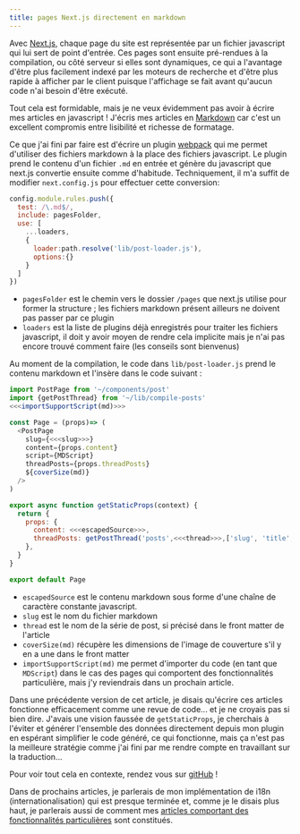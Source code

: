 ```yaml
---
title: pages Next.js directement en markdown
---
```


Avec [Next.js](https://nextjs.org/docs/basic-features/pages), chaque page du site
est représentée par un fichier javascript qui lui sert de point d'entrée. Ces
pages sont ensuite pré-rendues à la compilation, ou côté serveur si elles sont
dynamiques, ce qui a l'avantage d'être plus facilement indexé par les moteurs de
recherche et d'être plus rapide à afficher par le client puisque l'affichage se
fait avant qu'aucun code n'ai besoin d'être exécuté.

Tout cela est formidable, mais je ne veux évidemment pas avoir à écrire mes
articles en javascript ! J'écris mes articles en [Markdown](https://daringfireball.net/projects/markdown/basics)
car c'est un excellent compromis entre lisibilité et richesse de formatage.

Ce que j'ai fini par faire est d'écrire un plugin [webpack](https://webpack.js.org/)
qui me permet d'utiliser des fichiers markdown à la place des fichiers javascript.
Le plugin prend le contenu d'un fichier `.md` en entrée et génère du javascript
que next.js convertie ensuite comme d'habitude. Techniquement, il m'a suffit de
modifier `next.config.js` pour effectuer cette conversion:

~~~js
config.module.rules.push({
  test: /\.md$/,
  include: pagesFolder,
  use: [
    ...loaders,
    {
      loader:path.resolve('lib/post-loader.js'),
      options:{}
    }
  ]
})
~~~

 - `pagesFolder` est le chemin vers le dossier `/pages` que next.js utilise pour
 former la structure ; les fichiers markdown présent ailleurs ne doivent pas
 passer par ce plugin
 - `loaders` est la liste de plugins déjà enregistrés pour traiter les fichiers
 javascript, il doit y avoir moyen de rendre cela implicite mais je n'ai pas
 encore trouvé comment faire (les conseils sont bienvenus)

Au moment de la compilation, le code dans `lib/post-loader.js` prend le contenu
markdown et l'insère dans le code suivant :

~~~js
import PostPage from '~/components/post'
import {getPostThread} from '~/lib/compile-posts'
<<<importSupportScript(md)>>>

const Page = (props)=> (
  <PostPage
    slug={<<<slug>>>}
    content={props.content}
    script={MDScript}
    threadPosts={props.threadPosts}
    ${coverSize(md)}
  />
)

export async function getStaticProps(context) {
  return {
    props: {
      content: <<<escapedSource>>>,
      threadPosts: getPostThread('posts',<<<thread>>>,['slug', 'title', 'date'])
    },
  }
}

export default Page
~~~

 - `escapedSource` est le contenu markdown sous forme d'une chaîne de caractère
 constante javascript.
  - `slug` est le nom du fichier markdown
  - `thread` est le nom de la série de post, si précisé dans le front matter
  de l'article
  - `coverSize(md)` récupère les dimensions de l'image de couverture s'il y en a
  une dans le front matter
  - `importSupportScript(md)` me permet d'importer du code (en tant
    que `MDScript`) dans le cas des pages qui comportent des fonctionnalités
    particulière, mais j'y reviendrais dans un prochain article.


Dans une précédente version de cet article, je disais qu'écrire ces articles
fonctionne efficacement comme une revue de code... et je ne croyais pas si bien
dire. J'avais une vision faussée de `getStaticProps`, je cherchais à l'éviter
et générer l'ensemble des données directement depuis mon plugin en espérant
simplifier le code généré, ce qui fonctionne, mais ça n'est pas la meilleure
stratégie comme j'ai fini par me rendre compte en travaillant sur la
traduction...

Pour voir tout cela en contexte, rendez vous sur [gitHub](https://github.com/jmuffat/jmuffat.com) !

Dans de prochains articles, je parlerais de mon implémentation de i18n
(internationalisation) qui est presque terminée et, comme je le disais plus
haut, je parlerais aussi de comment mes [articles comportant des fonctionnalités
particulières](/posts/20210119-mapdev) sont constitués.   
